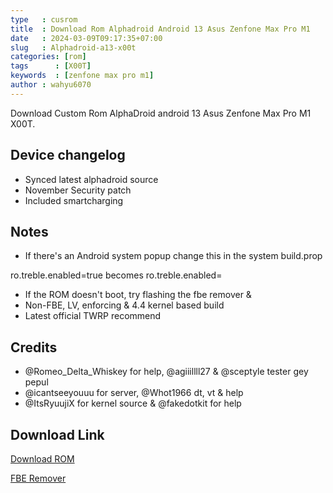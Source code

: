 ```yaml
---
type   : cusrom
title  : Download Rom Alphadroid Android 13 Asus Zenfone Max Pro M1
date   : 2024-03-09T09:17:35+07:00
slug   : Alphadroid-a13-x00t
categories: [rom]
tags      : [X00T]
keywords  : [zenfone max pro m1]
author : wahyu6070
---
```


Download Custom Rom AlphaDroid android 13 Asus Zenfone Max Pro M1 X00T.


## Device changelog
- Synced latest alphadroid source
- November Security patch
- Included smartcharging

## Notes
- If there's an Android system popup change this in the system build.prop

ro.treble.enabled=true becomes ro.treble.enabled=

- If the ROM doesn't boot, try flashing the fbe remover &
- Non-FBE, LV, enforcing & 4.4 kernel based build
- Latest official TWRP recommend

## Credits
- @Romeo_Delta_Whiskey for help, @agiiillll27 & @sceptyle tester gey pepul
- @icantseeyouuu for server, @Whot1966 dt, vt & help
- @ItsRyuujiX for kernel source & @fakedotkit for help 

## Download Link
[Download ROM](https://besargaji.com/jRLIewvEsG)

[FBE Remover](https://t.me/futabareborn/9609)
